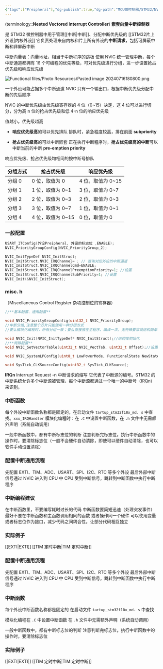 ```yaml
---
{"tags":["Preipheral"],"dg-publish":true,"dg-path":"MCU微控制器/STM32/NVIC.md","permalink":"/MCU微控制器/STM32/NVIC/","dgPassFrontmatter":true,"noteIcon":"","created":"2025-08-02T10:36:28.422+08:00","updated":"2025-08-03T10:59:25.900+08:00"}
---
```


(terminology::**Nested Vectored Interrupt Controller**)  **嵌套向量中断控制器**  

是 STM32 微控制器中用于管理[[中断\|中断]]、分配中断优先级的 [[STM32片上外设\|内核外设]]
它负责处理来自内核和片上所有外设的**中断请求**，包括可屏蔽中断和非屏蔽中断

中断向量表：向量地址，相当于中断程序的跳板
使用 NVIC 统一管理中断，每个中断通道都拥有 16 个可编程的优先等级，可对优先级进行分组，进一步设置抢占优先级和响应优先级

![Functional files/Photo Resources/Pasted image 20240716180800.png](/img/user/Functional%20files/Photo%20Resources/Pasted%20image%2020240716180800.png)

一个外设可能占据多个中断通道
NVIC 只有一个输出口，根据中断优先级分配中断的先后顺序

NVIC 的中断优先级由优先级寄存器的 4 位（0~15）决定，这 4 位可以进行切分，分为高 n 位的抢占优先级和低 4-n 位的响应优先级

值越小，优先级越高
- **响应优先级高**的可以优先排队
	排队时，紧急程度较高，排在前面
	**subpriority**
	
- **抢占优先级高**的可以中断嵌套
	正在执行中断程序时，**抢占优先级高的中断**可以中断当前的中断
	**pre-emption priority**
	
响应优先级、抢占优先级均相同的按中断号排队


|分组方式|抢占优先级|响应优先级|
|---|---|---|
|分组 0|0 位，取值为 0|4 位，取值为 0~15|
|分组 1|1 位，取值为 0~1|3 位，取值为 0~7|
|分组 2|2 位，取值为 0~3|2 位，取值为 0~3|
|分组 3|3 位，取值为 0~7|1 位，取值为 0~1|
|分组 4|4 位，取值为 0~15|0 位，取值为 0|

### 一般配置
```C
USART_ITConfig(外设Preipheral, 外设的标志位 ,ENABLE);
NVIC_PriorityGroupConfig(NVIC_PriorityGroup_2);

NVIC_InitTypeDef NVIC_InitStruct;
NVIC_InitStruct.NVIC_IRQChannel= ; // 查询对应外设的中断通道
NVIC_InitStruct.NVIC_IRQChannelCmd=ENABLE;
NVIC_InitStruct.NVIC_IRQChannelPreemptionPriority=1; //设置
NVIC_InitStruct.NVIC_IRQChannelSubPriority=1; //设置
NVIC_Init(&NVIC_InitStruct);
```
### misc. h
（Miscellaneous Control Register  杂项控制位的寄存器）

```C
//**基本配置、通用配置**

void NVIC_PriorityGroupConfig(uint32_t NVIC_PriorityGroup);
//中断分组,注意整个芯片只能使用一种分组方式
//要么模块化编程时，所有分组一致；要么直接放在主程序，编译一次。无特殊要求或结构简单  NVIC_PriorityGroup可以随便取

void NVIC_Init(NVIC_InitTypeDef* NVIC_InitStruct);//结构体初始化
//**特殊配置**
void NVIC_SetVectorTable(uint32_t NVIC_VectTab, uint32_t Offset);//设置中断向量表

void NVIC_SystemLPConfig(uint8_t LowPowerMode, FunctionalState NewState);  //系统低功耗配置

void SysTick_CLKSourceConfig(uint32_t SysTick_CLKSource);
```

**IRQn**     Interrupt Request -n  中断请求的缩写
它代表了中断源的编号。STM32 的中断系统允许多个中断源被管理，每个中断源都通过一个唯一的中断号（IRQn）来识别。
### 中断函数
每个外设中断函数名称都是固定的，在启动文件 `tartup_stm32f10x_md. s` 中查找。`xxx_IRQHandler`
模块化编程时：在 `.C` 中设置中断函数，在 `.h` 文件中无需额外声明（系统自动调用）

一般中断函数中，都有中断标志位的判断
注意判断完标志位，执行中断函数中的操作时，要清除标志位（一般不会硬件自动清除，即使可以硬件自动清除，也可以软件手动设置清除）

### 配置中断通用流程
先配置 EXTI、TIM、ADC、USART、SPI、I2C、RTC 等多个外设
最后外部中断信号通过 NVIC 进入到 CPU 中
CPU 受到中断信号，跳转到中断函数中执行中断程序

### 中断编程建议
在中断函数里，不要编写耗时过长的代码
中断函数要简短迅速（处理突发事件）
最好不要在中断函数和主函数调用相同的函数
或者操作同一个硬件
可以使用变量或者标志位作为接口，减少代码之间耦合性，让部分代码相互独立
### 实际例子
[[EXTI\|EXTI]]
[[TIM 定时中断\|TIM 定时中断]]

### 配置中断通用流程
先配置 EXTI、TIM、ADC、USART、SPI、I2C、RTC 等多个外设
最后外部中断信号通过 NVIC 进入到 CPU 中
CPU 受到中断信号，跳转到中断函数中执行中断程序
### 中断函数
每个外设中断函数名称都是固定的 
在启动文件 `tartup_stm32f10x_md. s` 中查找

模块化编程在 `.C` 中设置中断函数
在 `.h` 文件中无需额外声明（系统自动调用）

一般中断函数中，都有中断标志位的判断
注意判断完标志位，执行中断函数中的操作时，要清除标志位

### 实际例子
[[EXTI\|EXTI]]
[[TIM 定时中断\|TIM 定时中断]]

